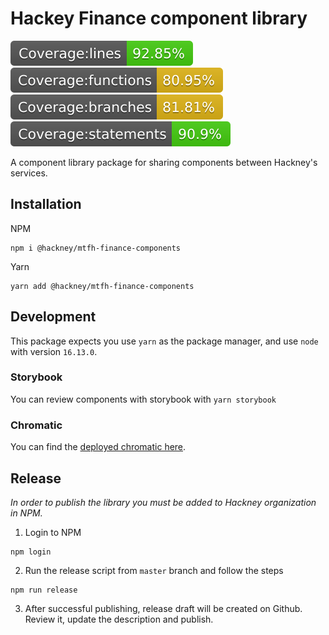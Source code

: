 # Hackey Finance component library

![Coverage lines](./badges/badge-lines.svg)
![Coverage functions](./badges/badge-functions.svg)
![Coverage branches](./badges/badge-branches.svg)
![Coverage statements](./badges/badge-statements.svg)

A component library package for sharing components between Hackney's services.

## Installation

NPM

```
npm i @hackney/mtfh-finance-components
```

Yarn

```
yarn add @hackney/mtfh-finance-components
```

## Development

This package expects you use `yarn` as the package manager, and use `node` with version `16.13.0`.

### Storybook

You can review components with storybook with `yarn storybook`

### Chromatic

You can find the [deployed chromatic here](https://www.chromatic.com/library?appId=61f0267fc8e670003a291a88).

## Release

_In order to publish the library you must be added to Hackney organization in NPM._

1. Login to NPM

```
npm login
```

2. Run the release script from `master` branch and follow the steps

```
npm run release
```

3. After successful publishing, release draft will be created on Github. Review it, update the description and publish.
